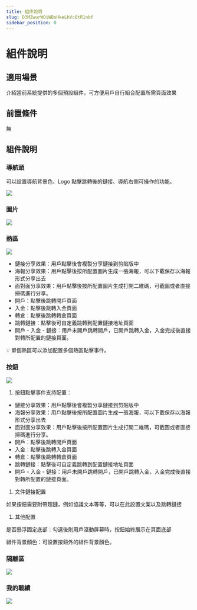 ```yaml
---
title: 組件說明
slug: D3MZwurWOiWBsHkeLhVc8tR1nbf
sidebar_position: 0
---
```



# 組件說明

## 適用場景

介紹當前系統提供的多個預設組件，可方便用戶自行組合配置所需頁面效果

## 前置條件

無

## 組件說明

### 導航頭

可以設置導航背景色、Logo 點擊跳轉後的鏈接、導航右側可操作的功能。

<img src="/assets/LsZ0bqE0mo2qxtxmJl3cu0jhnfG.png" src-width="3828" src-height="1946" align="center"/>

### 圖片

<img src="/assets/TfqWb2BTmoYEkWxiWWkc1rm2nJd.png" src-width="3822" src-height="1928" align="center"/>

### 熱區

<img src="/assets/IVKNbD8provsxlx7PSBcOlYJnBb.png" src-width="3812" src-height="1942" align="center"/>

- 鏈接分享效果：用戶點擊後會複製分享鏈接到剪貼版中
- 海報分享效果：用戶點擊後按所配置圖片生成一張海報，可以下載保存以海報形式分享出去
- 面對面分享效果：用戶點擊後按所配置圖片生成打開二維碼，可截圖或者直接掃碼進行分享。
- 開戶：點擊後跳轉開戶頁面
- 入金：點擊後跳轉入金頁面
- 轉倉：點擊後跳轉轉倉頁面
- 跳轉鏈接：點擊後可自定義跳轉到配置鏈接地址頁面
- 開戶 - 入金 - 鏈接：用戶未開戶跳轉開戶，已開戶跳轉入金，入金完成後直接對轉所配置的鏈接頁面。

<div class="callout callout-bg-3 callout-border-3">
<p>💡 單個熱區可以添加配置多個熱區點擊事件。</p>
</div>

### 按鈕

<img src="/assets/MPpabMfbxowd3lxPqzmccTTpnSh.png" src-width="3792" src-height="1948" align="center"/>

1. 按鈕點擊事件支持配置：

- 鏈接分享效果：用戶點擊後會複製分享鏈接到剪貼版中
- 海報分享效果：用戶點擊後按所配置圖片生成一張海報，可以下載保存以海報形式分享出去
- 面對面分享效果：用戶點擊後按所配置圖片生成打開二維碼，可截圖或者直接掃碼進行分享。
- 開戶：點擊後跳轉開戶頁面
- 入金：點擊後跳轉入金頁面
- 轉倉：點擊後跳轉轉倉頁面
- 跳轉鏈接：點擊後可自定義跳轉到配置鏈接地址頁面
- 開戶 - 入金 - 鏈接：用戶未開戶跳轉開戶，已開戶跳轉入金，入金完成後直接對轉所配置的鏈接頁面。

1. 文件鏈接配置

如果按鈕需要附帶超鏈，例如協議文本等等，可以在此設置文案以及跳轉鏈接

1. 其他配置

是否懸浮固定底部：勾選後則用戶滾動屏幕時，按鈕始終展示在頁面底部

組件背景顏色：可設置按鈕外的組件背景顏色。

### 隔離區

<img src="/assets/YJARbs2sZoS2GdxZgXTcQLXznSd.png" src-width="3810" src-height="1952" align="center"/>

### 我的戰績

<img src="/assets/TLGqb8EzmoaZOrxeenCcdhJlnkc.png" src-width="3824" src-height="1918" align="center"/>

